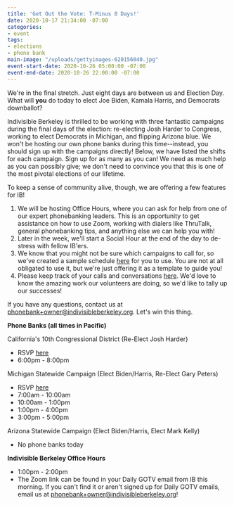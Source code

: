 ```yaml
---
title: 'Get Out the Vote: T-Minus 8 Days!'
date: 2020-10-17 21:34:00 -07:00
categories:
- event
tags:
- elections
- phone bank
main-image: "/uploads/gettyimages-620156040.jpg"
event-start-date: 2020-10-26 05:00:00 -07:00
event-end-date: 2020-10-26 22:00:00 -07:00
---
```


We're in the final stretch. Just eight days are between us and Election Day. What will **you** do today to elect Joe Biden, Kamala Harris, and Democrats downballot?

Indivisible Berkeley is thrilled to be working with three fantastic campaigns during the final days of the election: re-electing Josh Harder to Congress, working to elect Democrats in Michigan, and flipping Arizona blue. We won't be hosting our own phone banks during this time--instead, you should sign up with the campaigns directly! Below, we have listed the shifts for each campaign. Sign up for as many as you can! We need as much help as you can possibly give; we don't need to convince you that this is one of the most pivotal elections of our lifetime.

To keep a sense of community alive, though, we are offering a few features for IB!
1. We will be hosting Office Hours, where you can ask for help from one of our expert phonebanking leaders. This is an opportunity to get assistance on how to use Zoom, working with dialers like ThruTalk, general phonebanking tips, and anything else we can help you with!
2. Later in the week, we'll start a Social Hour at the end of the day to de-stress with fellow IB'ers.
3. We know that you might not be sure which campaigns to call for, so we've created a sample schedule [here](www.indivisibleberkeley.org) for you to use. You are not at all obligated to use it, but we're just offering it as a template to guide you!
4. Please keep track of your calls and conversations [here](https://docs.google.com/forms/d/e/1FAIpQLSciXaJbyMpPyk1Vc50wSdJlR0YiCBxo8zmrSXgzPqPeI-DwoQ/viewform). We'd love to know the amazing work our volunteers are doing, so we'd like to tally up our successes!

If you have any questions, contact us at phonebank+owner@indivisibleberkeley.org. Let's win this thing.

**Phone Banks (all times in Pacific)**

California's 10th Congressional District (Re-Elect Josh Harder)
* RSVP [here](https://www.mobilize.us/harderforcongress/event/326788/)
* 6:00pm - 8:00pm

Michigan Statewide Campaign (Elect Biden/Harris, Re-Elect Gary Peters)
* RSVP [here](https://www.mobilize.us/onecampaignformichigan/event/332707/)
* 7:00am - 10:00am
* 10:00am - 1:00pm
* 1:00pm - 4:00pm
* 3:00pm - 5:00pm

Arizona Statewide Campaign (Elect Biden/Harris, Elect Mark Kelly)
* No phone banks today

**Indivisible Berkeley Office Hours**
* 1:00pm - 2:00pm
* The Zoom link can be found in your Daily GOTV email from IB this morning. If you can't find it or aren't signed up for Daily GOTV emails, email us at phonebank+owner@indivisibleberkeley.org!